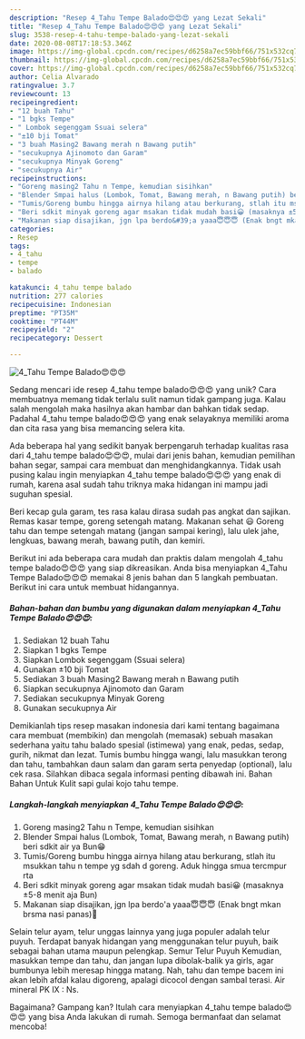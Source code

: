 ```yaml
---
description: "Resep 4_Tahu Tempe Balado😍😍😍 yang Lezat Sekali"
title: "Resep 4_Tahu Tempe Balado😍😍😍 yang Lezat Sekali"
slug: 3538-resep-4-tahu-tempe-balado-yang-lezat-sekali
date: 2020-08-08T17:18:53.346Z
image: https://img-global.cpcdn.com/recipes/d6258a7ec59bbf66/751x532cq70/4_tahu-tempe-balado😍😍😍-foto-resep-utama.jpg
thumbnail: https://img-global.cpcdn.com/recipes/d6258a7ec59bbf66/751x532cq70/4_tahu-tempe-balado😍😍😍-foto-resep-utama.jpg
cover: https://img-global.cpcdn.com/recipes/d6258a7ec59bbf66/751x532cq70/4_tahu-tempe-balado😍😍😍-foto-resep-utama.jpg
author: Celia Alvarado
ratingvalue: 3.7
reviewcount: 13
recipeingredient:
- "12 buah Tahu"
- "1 bgks Tempe"
- " Lombok segenggam Ssuai selera"
- "±10 bji Tomat"
- "3 buah Masing2 Bawang merah n Bawang putih"
- "secukupnya Ajinomoto dan Garam"
- "secukupnya Minyak Goreng"
- "secukupnya Air"
recipeinstructions:
- "Goreng masing2 Tahu n Tempe, kemudian sisihkan"
- "Blender Smpai halus (Lombok, Tomat, Bawang merah, n Bawang putih) beri sdkit air ya Bun😁"
- "Tumis/Goreng bumbu hingga airnya hilang atau berkurang, stlah itu msukkan tahu n tempe yg sdah d goreng. Aduk hingga smua tercmpur rta"
- "Beri sdkit minyak goreng agar msakan tidak mudah basi😀 (masaknya ±5-8 menit aja Bun)"
- "Makanan siap disajikan, jgn lpa berdo&#39;a yaaa😇😇😇 (Enak bngt mkan brsma nasi panas)🤤"
categories:
- Resep
tags:
- 4_tahu
- tempe
- balado

katakunci: 4_tahu tempe balado 
nutrition: 277 calories
recipecuisine: Indonesian
preptime: "PT35M"
cooktime: "PT44M"
recipeyield: "2"
recipecategory: Dessert

---
```



![4_Tahu Tempe Balado😍😍😍](https://img-global.cpcdn.com/recipes/d6258a7ec59bbf66/751x532cq70/4_tahu-tempe-balado😍😍😍-foto-resep-utama.jpg)

Sedang mencari ide resep 4_tahu tempe balado😍😍😍 yang unik? Cara membuatnya memang tidak terlalu sulit namun tidak gampang juga. Kalau salah mengolah maka hasilnya akan hambar dan bahkan tidak sedap. Padahal 4_tahu tempe balado😍😍😍 yang enak selayaknya memiliki aroma dan cita rasa yang bisa memancing selera kita.

Ada beberapa hal yang sedikit banyak berpengaruh terhadap kualitas rasa dari 4_tahu tempe balado😍😍😍, mulai dari jenis bahan, kemudian pemilihan bahan segar, sampai cara membuat dan menghidangkannya. Tidak usah pusing kalau ingin menyiapkan 4_tahu tempe balado😍😍😍 yang enak di rumah, karena asal sudah tahu triknya maka hidangan ini mampu jadi suguhan spesial.

Beri kecap gula garam, tes rasa kalau dirasa sudah pas angkat dan sajikan. Remas kasar tempe, goreng setengah matang. Makanan sehat 😃 Goreng tahu dan tempe setengah matang (jangan sampai kering), lalu ulek jahe, lengkuas, bawang merah, bawang putih, dan kemiri.


Berikut ini ada beberapa cara mudah dan praktis dalam mengolah 4_tahu tempe balado😍😍😍 yang siap dikreasikan. Anda bisa menyiapkan 4_Tahu Tempe Balado😍😍😍 memakai 8 jenis bahan dan 5 langkah pembuatan. Berikut ini cara untuk membuat hidangannya.

<!--inarticleads1-->

##### Bahan-bahan dan bumbu yang digunakan dalam menyiapkan 4_Tahu Tempe Balado😍😍😍:

1. Sediakan 12 buah Tahu
1. Siapkan 1 bgks Tempe
1. Siapkan  Lombok segenggam (Ssuai selera)
1. Gunakan ±10 bji Tomat
1. Sediakan 3 buah Masing2 Bawang merah n Bawang putih
1. Siapkan secukupnya Ajinomoto dan Garam
1. Sediakan secukupnya Minyak Goreng
1. Gunakan secukupnya Air


Demikianlah tips resep masakan indonesia dari kami tentang bagaimana cara membuat (membikin) dan mengolah (memasak) sebuah masakan sederhana yaitu tahu balado spesial (istimewa) yang enak, pedas, sedap, gurih, nikmat dan lezat. Tumis bumbu hingga wangi, lalu masukkan terong dan tahu, tambahkan daun salam dan garam serta penyedap (optional), lalu cek rasa. Silahkan dibaca segala informasi penting dibawah ini. Bahan Bahan Untuk Kulit sapi gulai kojo tahu tempe. 

<!--inarticleads2-->

##### Langkah-langkah menyiapkan 4_Tahu Tempe Balado😍😍😍:

1. Goreng masing2 Tahu n Tempe, kemudian sisihkan
1. Blender Smpai halus (Lombok, Tomat, Bawang merah, n Bawang putih) beri sdkit air ya Bun😁
1. Tumis/Goreng bumbu hingga airnya hilang atau berkurang, stlah itu msukkan tahu n tempe yg sdah d goreng. Aduk hingga smua tercmpur rta
1. Beri sdkit minyak goreng agar msakan tidak mudah basi😀 (masaknya ±5-8 menit aja Bun)
1. Makanan siap disajikan, jgn lpa berdo&#39;a yaaa😇😇😇 (Enak bngt mkan brsma nasi panas)🤤


Selain telur ayam, telur unggas lainnya yang juga populer adalah telur puyuh. Terdapat banyak hidangan yang menggunakan telur puyuh, baik sebagai bahan utama maupun pelengkap. Semur Telur Puyuh Kemudian, masukkan tempe dan tahu, dan jangan lupa dibolak-balik ya girls, agar bumbunya lebih meresap hingga matang. Nah, tahu dan tempe bacem ini akan lebih afdal kalau digoreng, apalagi dicocol dengan sambal terasi. Air mineral PK IX : Ns. 

Bagaimana? Gampang kan? Itulah cara menyiapkan 4_tahu tempe balado😍😍😍 yang bisa Anda lakukan di rumah. Semoga bermanfaat dan selamat mencoba!
